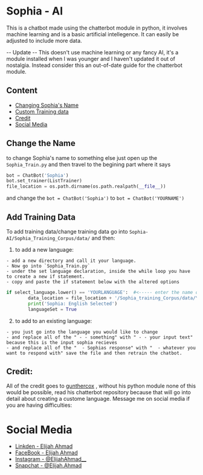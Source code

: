 # Sophia - AI 
This is a chatbot made using the chatterbot module in python, it involves machine learning and is a basic artificial intellegence. It can easily be adjusted to include more data. 

-- Update --
This doesn't use machine learning or any fancy AI, it's a module installed when I was younger and I haven't updated it out of nostalgia. Instead consider this an out-of-date guide for the chatterbot module. 

## Content
* [Changing Sophia's Name](#change-the-name)
* [Custom Training data](#add-training-data)
* [Credit](#credit)
* [Social Media](#social-media)

## Change the Name
to change Sophia's name to something else just open up the `Sophia_Train.py` and then travel to the begining part where it says 
``` python
bot = ChatBot('Sophia')
bot.set_trainer(ListTrainer)
file_location = os.path.dirname(os.path.realpath(__file__))
```

and change the `bot = ChatBot('Sophia')` to `bot = ChatBot('YOURNAME')` 

## Add Training Data  
To add training data/change training data go into `Sophia-AI/Sophia_Training_Corpus/data/` and then:
1) to add a new language: 
```
- add a new directory and call it your language.
- Now go into `Sophia_Train.py` 
- under the set language declaration, inside the while loop you have to create a new if statement. 
- copy and paste the if statement below with the altered options
```
```python
if select_language.lower() == 'YOURLANGUAGE':  #<----- enter the name of your language
		data_location = file_location + '/Sophia_training_Corpus/data/YOURLANGUAGE/'  # <------ enter the name of your language dir
		print('Sophia: English Selected')
		languageSet = True
```
2) to add to an existing language: 
```
- you just go into the language you would like to change 
- and replace all of the " - - something" with " - - your input text" because this is the input sophia recieves 
- and replace all of the "  - Sophias response" with "  - whatever you want to respond with" save the file and then retrain the chatbot.
```



## Credit: 
All of the credit goes to [gunthercox](https://github.com/gunthercox) , without his python module none of this would be possible, read his chatterbot repository because that will go into detail about creating a custome language. 
Message me on social media if you are having difficulties: 

# Social Media
- [Linkden - Elijah Ahmad](https://www.linkedin.com/in/elijah-ahmad-658a2b199/)
- [FaceBook - Elijah Ahmad](https://www.facebook.com/elijah.ahmad.71)
- [Instagram - @ElijahAhmad__](https://www.instagram.com/ElijahAhmad__)
- [Snapchat - @Elijah.Ahmad](https://www.snapchat.com/add/elijah.ahmad)
